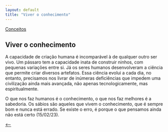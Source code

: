 ```yaml
---
layout: default
title: "Viver o conhecimento"
--- 
```




[Conceitos](./)

## Viver o conhecimento

A capacidade de criação humana é incomparável à de qualquer outro ser vivo. Um pássaro tem a capacidade inata de construir ninhos, com pequenas variações entre si. Já os seres humanos desenvolveram a ciência que permite criar diversos artefatos. Essa ciência evolui a cada dia, no entanto, precisamos nos livrar de inúmeras deficiências que impedem uma civilização ainda mais avançada, não apenas tecnologicamente, mas espiritualmente.

O que nos faz humanos é o conhecimento, o que nos faz melhores é a sabedoria. Os sábios são aqueles que vivem o conhecimento, que é sempre bom e nunca está errado. Se existe o erro, é porque o que pensamos ainda não está certo  (15/02/23).

[<--](./)